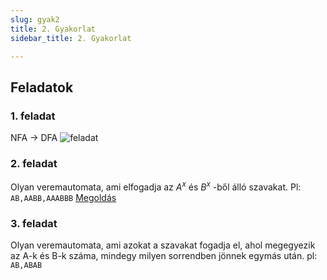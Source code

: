 ```yaml
---
slug: gyak2
title: 2. Gyakorlat
sidebar_title: 2. Gyakorlat

---
```


## Feladatok
### 1. feladat
NFA -> DFA
![feladat](https://i.imgur.com/ZgmSzPg.png)
### 2. feladat
Olyan veremautomata, ami elfogadja az $A^x$ és $B^x$ -ből álló szavakat.
Pl: `AB,AABB,AAABBB`
[Megoldás](https://automatonsimulator.com/#%7B%22type%22:%22PDA%22,%22pda%22:%7B%22transitions%22:%7B%22start%22:%7B%22%22:%7B%22%22:%5B%7B%22state%22:%22s0%22,%22stackPushChar%22:%22#%22%7D%5D%7D%7D,%22s0%22:%7B%22%22:%7B%22#%22:%5B%7B%22state%22:%22s2%22,%22stackPushChar%22:%22#%22%7D%5D%7D,%22B%22:%7B%22A%22:%5B%7B%22state%22:%22s1%22,%22stackPushChar%22:%22%22%7D%5D%7D,%22A%22:%7B%22%22:%5B%7B%22state%22:%22s0%22,%22stackPushChar%22:%22A%22%7D%5D%7D%7D,%22s1%22:%7B%22%22:%7B%22#%22:%5B%7B%22state%22:%22s2%22,%22stackPushChar%22:%22#%22%7D%5D%7D,%22B%22:%7B%22A%22:%5B%7B%22state%22:%22s1%22,%22stackPushChar%22:%22%22%7D%5D%7D%7D%7D,%22startState%22:%22start%22,%22acceptStates%22:%5B%22s2%22%5D%7D,%22states%22:%7B%22start%22:%7B%7D,%22s0%22:%7B%22top%22:542,%22left%22:225,%22displayId%22:%22s0%22%7D,%22s2%22:%7B%22isAccept%22:true,%22top%22:734,%22left%22:448,%22displayId%22:%22s2%22%7D,%22s1%22:%7B%22top%22:521,%22left%22:447,%22displayId%22:%22s1%22%7D%7D,%22transitions%22:%5B%7B%22stateA%22:%22start%22,%22label%22:%22%CF%B5,%CF%B5,#%22,%22stateB%22:%22s0%22%7D,%7B%22stateA%22:%22s0%22,%22label%22:%22%CF%B5,#,#%22,%22stateB%22:%22s2%22%7D,%7B%22stateA%22:%22s0%22,%22label%22:%22B,A,%CF%B5%22,%22stateB%22:%22s1%22%7D,%7B%22stateA%22:%22s0%22,%22label%22:%22A,%CF%B5,A%22,%22stateB%22:%22s0%22%7D,%7B%22stateA%22:%22s1%22,%22label%22:%22%CF%B5,#,#%22,%22stateB%22:%22s2%22%7D,%7B%22stateA%22:%22s1%22,%22label%22:%22B,A,%CF%B5%22,%22stateB%22:%22s1%22%7D%5D,%22bulkTests%22:%7B%22accept%22:%22%5CnAB%5CnAABB%5CnAAABBB%5CnAAAABBBB%5Cn%22,%22reject%22:%22A%5CnB%5CnABB%5CnABA%5CnAAB%22%7D%7D)

### 3. feladat
Olyan veremautomata, ami azokat a szavakat fogadja el, ahol megegyezik az A-k és B-k száma, mindegy milyen sorrendben jönnek egymás után.
pl: `AB,ABAB`

<!--stackedit_data:
eyJoaXN0b3J5IjpbMzEyMDU0MTQwXX0=
-->